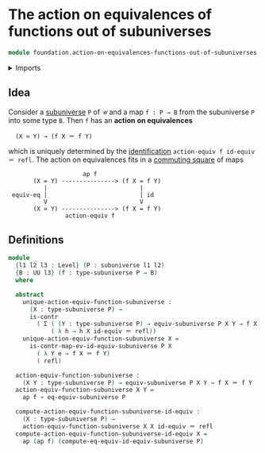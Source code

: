 # The action on equivalences of functions out of subuniverses

```agda
module foundation.action-on-equivalences-functions-out-of-subuniverses where
```

<details><summary>Imports</summary>

```agda
open import foundation.action-on-identifications-functions
open import foundation.contractible-types
open import foundation.dependent-pair-types
open import foundation.equivalence-induction
open import foundation.equivalences
open import foundation.function-types
open import foundation.identity-types
open import foundation.subuniverses
open import foundation.universe-levels
```

</details>

## Idea

Consider a [subuniverse](foundation.subuniverses.md) `P` of `𝒰` and a map
`f : P → B` from the subuniverse `P` into some type `B`. Then `f` has an
**action on equivalences**

```text
  (X ≃ Y) → (f X ＝ f Y)
```

which is uniquely determined by the
[identification](foundation-core.identity-types.md)
`action-equiv f id-equiv ＝ refl`. The action on equivalences fits in a
[commuting square](foundation.commuting-squares-of-maps.md) of maps

```text
                     ap f
       (X = Y) ---------------> (f X = f Y)
          |                          |
 equiv-eq |                          | id
          V                          V
       (X ≃ Y) ---------------> (f X = f Y)
                action-equiv f
```

## Definitions

```agda
module _
  {l1 l2 l3 : Level} (P : subuniverse l1 l2)
  {B : UU l3} (f : type-subuniverse P → B)
  where

  abstract
    unique-action-equiv-function-subuniverse :
      (X : type-subuniverse P) →
      is-contr
        ( Σ ( (Y : type-subuniverse P) → equiv-subuniverse P X Y → f X ＝ f Y)
            ( λ h → h X id-equiv ＝ refl))
    unique-action-equiv-function-subuniverse X =
      is-contr-map-ev-id-equiv-subuniverse P X
        ( λ Y e → f X ＝ f Y)
        ( refl)

  action-equiv-function-subuniverse :
    (X Y : type-subuniverse P) → equiv-subuniverse P X Y → f X ＝ f Y
  action-equiv-function-subuniverse X Y =
    ap f ∘ eq-equiv-subuniverse P

  compute-action-equiv-function-subuniverse-id-equiv :
    (X : type-subuniverse P) →
    action-equiv-function-subuniverse X X id-equiv ＝ refl
  compute-action-equiv-function-subuniverse-id-equiv X =
    ap (ap f) (compute-eq-equiv-id-equiv-subuniverse P)
```
